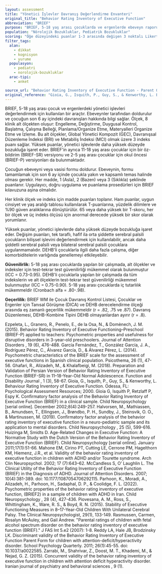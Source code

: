 ```yaml
---
layout: assessment
title: "Yönetici İşlevler Davranış Değerlendirme Envanteri"
original_title: "Behavior Rating Inventory of Executive Function"
abbreviation: "BRIEF"
purpose: "BRIEF, 5-18 yaş arası çocuklarda ve ergenlerde ebeveyn raporuna dayalı olarak yönetici işlevleri değerlendirmek için kullanılan bir ölçektir."
population: "Nörolojik Bozukluklar, Pediatrik Bozukluklar"
scoring: "Öğe düzeyindeki puanlar 1-3 arasında değişen 3 noktalı Likert ölçeğinde derecelendirilir: 1) Asla 2) Bazen 3) Sıklıkla. Alt ölçekler birleştirilerek 3 indeks puanı elde edilir: 1) Global Yönetici Kompozit (GEC), 2) Davranışsal Düzenleme İndeksi (BRI), 3) Metabiliş İndeksi (MCI)."
filter_tags:
  alan:
    - dikkat
    - kognisyon
    - yurume
  populasyon:
    - pediatri
    - norolojik-bozukluklar
  arac-tipi:
    - anket

source_url: "Behavior Rating Inventory of Executive Function - Parent Questionnaire"
original_reference: "Gioia, G., Isquith, P., Guy, S., & Kenworthy, L. Behaviour Rating Inventory of Executive Function. Odessa, FL: Psychological Assessment Resources; 2000."
---
```





BRIEF, 5-18 yaş arası çocuk ve ergenlerdeki yönetici işlevleri değerlendirmek için kullanılan bir araçtır. Ebeveynler tarafından doldurulur ve çocuğun son 6 ay içindeki davranışları hakkında bilgi sağlar. Ölçek, 8 klinik alt ölçekten oluşur: Engelleme, Değiştirme, Duygusal Kontrol, Başlatma, Çalışma Belleği, Planlama/Organize Etme, Materyalleri Organize Etme ve İzleme. Bu alt ölçekler, Global Yönetici Kompozit (GEC), Davranışsal Düzenleme İndeksi (BRI) ve Metabiliş İndeksi (MCI) olmak üzere 3 indeks puanı sağlar. Yüksek puanlar, yönetici işlevlerde daha yüksek düzeyde bozukluğa işaret eder. BRIEF'in ayrıca 11-18 yaş arası çocuklar için bir öz-bildirim (BRIEF-SR) versiyonu ve 2-5 yaş arası çocuklar için okul öncesi (BRIEF-P) versiyonları da bulunmaktadır.


Çocuğun ebeveyni veya vasisi formu doldurur. Ebeveynin, formu tamamlamak için son 6 ay içinde çocukla yakın ve kapsamlı temas halinde olması gerekir. Her madde, 1 (Asla), 2 (Bazen) veya 3 (Sıklıkla) şeklinde puanlanır. Uygulayıcı, doğru uygulama ve puanlama prosedürleri için BRIEF kılavuzuna aşina olmalıdır.


Her klinik ölçek ve indeks için madde puanları toplanır. Ham puanlar, uygun cinsiyet ve yaş aralığı tablosu kullanılarak T-puanlarına, yüzdelik dilimlere ve %90 güven aralıklarına dönüştürülür. 65 veya daha yüksek bir T-skoru, her bir ölçek ve üç indeks ölçüsü için anormal derecede yüksek bir skor olarak yorumlanır.


Yüksek puanlar, yönetici işlevlerde daha yüksek düzeyde bozukluğa işaret eder. Değişim puanları, tek taraflı, hafif ila orta şiddette serebral palsili çocukların bilişsel işlevini değerlendirmek için kullanılabilir, ancak daha şiddetli serebral palsili veya bilateral serebral palsili çocuklara uygulanmamalıdır. DEHB'li çocuklarla ilgili daha fazla çalışma, diğer komorbiditelerin varlığında genellemeyi etkileyebilir.


**Güvenilirlik:** 5-18 yaş arası çocuklarda yapılan bir çalışmada, alt ölçekler ve indeksler için test-tekrar test güvenilirliği mükemmel olarak bulunmuştur (ICC = 0.73-0.95). DEHB'li çocuklarla yapılan bir çalışmada da tüm indekslerin ve alt ölçeklerin test-tekrar test güvenilirliği mükemmel bulunmuştur (ICC = 0.75-0.90). 5-18 yaş arası çocuklarda iç tutarlılık mükemmeldir (Cronbach alfa = .80-.98).

**Geçerlilik:** BRIEF WM ile Çocuk Davranış Kontrol Listesi, Çocuklar ve Ergenler için Tanısal Görüşme (DICA) ve DEHB derecelendirme ölçeği arasında eş zamanlı geçerlilik mükemmeldir (r = .82, .75 ve .87). Davranış Düzenlemesi, DEHB-Kombine Tipini DEHB olmayanlardan ayırır (r = .8).


Ezpeleta, L., Granero, R., Penelo, E., de la Osa, N., & Domènech, J. M. (2015). Behavior Rating Inventory of Executive Functioning–Preschool (BRIEF-P) applied to teachers: Psychometric properties and usefulness for disruptive disorders in 3-year-old preschoolers.
Journal of Attention Disorders
,
19
(6), 476-488.
García Fernández, T., González García, J. A., Rodríguez Pérez, C., Álvarez García, D., & Álvarez Pérez, L. (2014). Psychometric characteristics of the BRIEF scale for the assessment of executive functions in Spanish clinical population.
Psicothema, 26
(1), 47-56.
Ghafari, R., Alizadeh, M., & Khalafbeigi, M. (2018). Preparation and Validation of Persian Version of Behavior Rating Inventory of Executive Function (BRIEF-SR) in 11–18-Year-Old Normal Adolescence.
Function and Disability Journal
,
1
(3), 58-67.
Gioia, G., Isquith, P., Guy, S., & Kenworthy, L. Behaviour Rating Inventory of Executive Function. Odessa, FL: Psychological Assessment Resources; 2000.
Gioia G, Isquith P, Retzlaff P, Espy K. Confirmatory factor analysis of the Behavior Rating Inventory of Executive Function (BRIEF) in a clinical sample. Child Neuropsychology [serial online]. December 2002;8(4):249-257.
Halvorsen, M., Mathiassen, B., Amundsen, T., Ellingsen, J., Brøndbo, P. H., Sundby, J., Steinsvik, O. O., & Martinussen, M. (2019). Confirmatory factor analysis of the behavior rating inventory of executive function in a neuro-pediatric sample and its application to mental disorders.
Child Neuropsychology
,
25
(5), 599-616.
Huizinga M, Smidts D. Age-Related Changes in Executive Function: A Normative Study with the Dutch Version of the Behavior Rating Inventory of Executive Function (BRIEF). Child Neuropsychology [serial online]. January 2011;17(1):51-66.
Mahone EM, Cirino PT, Cutting LE, Cerrone PM, Hagelthorn KM, Hiemenz, J.R., et al. Validity of the behavior rating inventory of executive function in children with ADHD and/or Tourette syndrome. Arch Clin Neuropsychol. 2002; 17 (7):643–62.
McCandless S, O’ Laughlin L. The Clinical Utility of the Behavior Rating Inventory of Executive Function (BRIEF) in the Diagnosis of ADHD. Journal of Attention Disorders. 2007; 10(4):381-389. doi: 10.1177/1087054706292115.
Parhoon, K., Moradi, A., Alizadeh, H., Parhoon, H., Sadaphal, D. P., & Coolidge, F. L. (2022). Psychometric properties of the behavior rating inventory of executive function, (BRIEF2) in a sample of children with ADHD in Iran.
Child Neuropsychology
,
28
(4), 427-436.
Piovesana, A. M., Ross, S., Whittingham, K., Ware, R. S., & Boyd, R. N. (2015). Stability of Executive Functioning Measures in 8–17-Year-Old Children With Unilateral Cerebral Palsy. The Clinical Neuropsychologist, 29(1), 133-149.
Rasmussen, Carmen, Rosalyn McAuley, and Gail Andrew. "Parental ratings of children with fetal alcohol spectrum disorder on the behavior rating inventory of executive function (BRIEF)." J FAS Int 5.e2 (2007): 1-8.
Reddy LA, Hale JB, Brodzinsky LK. Discriminant validity of the Behavior Rating Inventory of Executive Function Parent Form for children with attention-deficit/hyperactivity disorder. School Psychology Quarterly. 2011; 26(1):45-55. doi: 10.1037/a0022585.
Zarrabi, M., Shahrivar, Z., Doost, M. T., Khademi, M., & Nejad, G. Z. (2015). Concurrent validity of the behavior rating inventory of executive function in children with attention deficit hyperactivity disorder.
Iranian journal of psychiatry and behavioral sciences
,
9
(1).

```